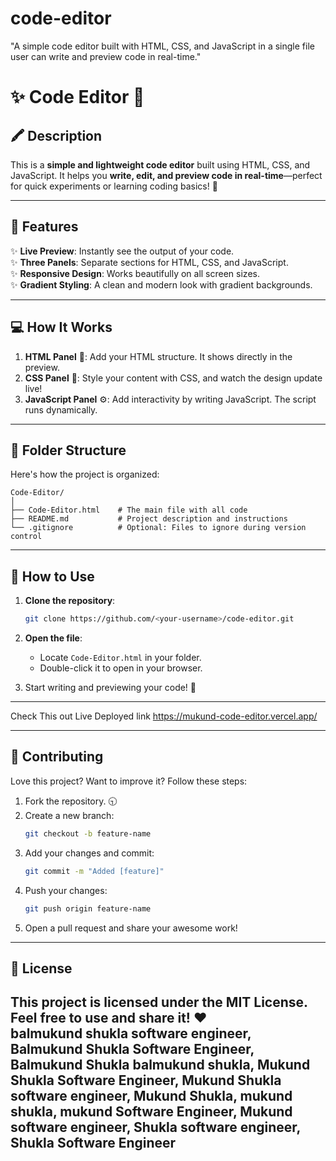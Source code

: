 # code-editor
"A simple code editor built with HTML, CSS, and JavaScript  in a single file user can write and preview code in real-time."

# ✨ Code Editor 🔋  

## 🖍️ Description  
This is a **simple and lightweight code editor** built using HTML, CSS, and JavaScript. It helps you **write, edit, and preview code in real-time**—perfect for quick experiments or learning coding basics! 🚀  

---

## 🌟 Features  
✨ **Live Preview**: Instantly see the output of your code.  
✨ **Three Panels**: Separate sections for HTML, CSS, and JavaScript.  
✨ **Responsive Design**: Works beautifully on all screen sizes.  
✨ **Gradient Styling**: A clean and modern look with gradient backgrounds.  

---

## 💻 How It Works  
1. **HTML Panel** 🗽️: Add your HTML structure. It shows directly in the preview.  
2. **CSS Panel** 🎨: Style your content with CSS, and watch the design update live!  
3. **JavaScript Panel** ⚙️: Add interactivity by writing JavaScript. The script runs dynamically.  

---

## 📂 Folder Structure  
Here's how the project is organized:  
```
Code-Editor/
│
├── Code-Editor.html    # The main file with all code
├── README.md           # Project description and instructions
└── .gitignore          # Optional: Files to ignore during version control
```  

---

## 🚀 How to Use  
1. **Clone the repository**:  
   ```bash  
   git clone https://github.com/<your-username>/code-editor.git  
   ```  

2. **Open the file**:  
   - Locate `Code-Editor.html` in your folder.  
   - Double-click it to open in your browser.  

3. Start writing and previewing your code! 🎉  

---

Check This out Live Deployed link
https://mukund-code-editor.vercel.app/

---

## 🤝 Contributing  
Love this project? Want to improve it? Follow these steps:  
1. Fork the repository. 🕤  
2. Create a new branch:  
   ```bash  
   git checkout -b feature-name  
   ```  
3. Add your changes and commit:  
   ```bash  
   git commit -m "Added [feature]"  
   ```  
4. Push your changes:  
   ```bash  
   git push origin feature-name  
   ```  
5. Open a pull request and share your awesome work!  

---

## 📜 License  
This project is licensed under the **MIT License**. Feel free to use and share it! ❤️  
balmukund shukla software engineer, Balmukund Shukla Software Engineer, Balmukund Shukla balmukund shukla, Mukund Shukla Software Engineer, Mukund Shukla software engineer, Mukund Shukla, mukund shukla, mukund Software Engineer, Mukund software engineer, Shukla software engineer, Shukla Software Engineer
---
